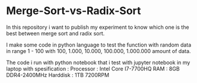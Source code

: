 # Merge-Sort-vs-Radix-Sort
In this repository i want to publish my experiment to know which one is the best between merge sort and radix sort.

I make some code in python language to test the function with random data in range 1 - 100 with 100, 1.000, 10.000, 100.000, 1.000.000 amount of data.

The code i run with python notebook that i test with jupyter notebook in my laptop with spesification :
  Processor : Intel Core I7-7700HQ
  RAM       : 8GB DDR4-2400MHz
  Harddisk  : 1TB 7200RPM
